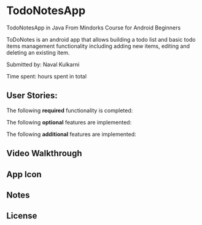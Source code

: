 # TodoNotesApp
TodoNotesApp in Java From Mindorks Course for Android Beginners

ToDoNotes is an android app that allows building a todo list and basic todo items management functionality including adding 
new items, editing and deleting an existing item.

Submitted by: Naval Kulkarni

Time spent:  hours spent in total

<h2>User Stories:</h2>

The following <b>required</b> functionality is completed:

The following <b>optional</b> features are implemented:

The following <b>additional</b> features are implemented:

<h2>Video Walkthrough</h2>

<h2>App Icon</h2>

<h2>Notes</h2>

<h2>License</h2>




 
